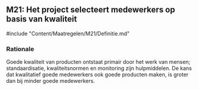 ## M21: Het project selecteert medewerkers op basis van kwaliteit

#include "Content/Maatregelen/M21/Definitie.md"

### Rationale

Goede kwaliteit van producten ontstaat primair door het werk van mensen; standaardisatie, kwaliteitsnormen en monitoring zijn hulpmiddelen. De kans dat kwalitatief goede medewerkers ook goede producten maken, is groter dan bij minder goede medewerkers.
